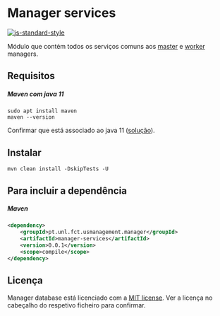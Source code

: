 # Manager services

[![js-standard-style](https://img.shields.io/badge/code%20style-checkstyle-brightgreen.svg)](https://checkstyle.org/)

Módulo que contém todos os serviços comuns aos [master](../manager-master) e [worker](../manager-worker) managers.

## Requisitos

##### Maven com java 11  
```shell script
sudo apt install maven  
maven --version
```
Confirmar que está associado ao java 11 ([solução](https://stackoverflow.com/a/49988988)).
 
## Instalar
 
```shell script
mvn clean install -DskipTests -U
```

## Para incluir a dependência 
##### Maven
```xml
<dependency>
    <groupId>pt.unl.fct.usmanagement.manager</groupId>
    <artifactId>manager-services</artifactId>
    <version>0.0.1</version>
    <scope>compile</scope>
</dependency>
```

## Licença

Manager database está licenciado com a [MIT license](../LICENSE). Ver a licença no cabeçalho do respetivo ficheiro para confirmar.